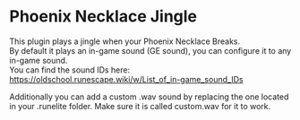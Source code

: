 # Phoenix Necklace Jingle
This plugin plays a jingle when your Phoenix Necklace Breaks.<br>
By default it plays an in-game sound (GE sound), you can configure it to any in-game sound. <br>
You can find the sound IDs here: <br>
https://oldschool.runescape.wiki/w/List_of_in-game_sound_IDs

Additionally you can add a custom .wav sound by replacing the one located in your .runelite folder.
Make sure it is called custom.wav for it to work.